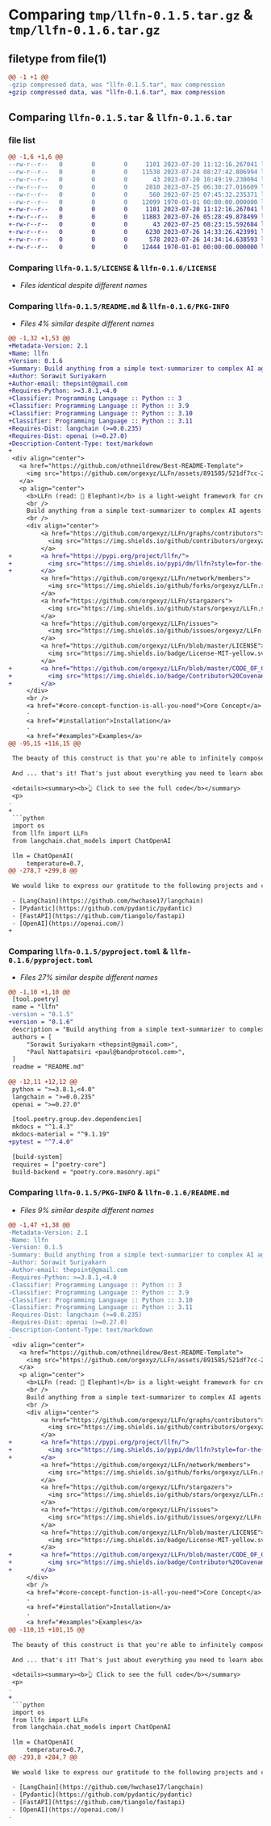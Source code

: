 # Comparing `tmp/llfn-0.1.5.tar.gz` & `tmp/llfn-0.1.6.tar.gz`

## filetype from file(1)

```diff
@@ -1 +1 @@
-gzip compressed data, was "llfn-0.1.5.tar", max compression
+gzip compressed data, was "llfn-0.1.6.tar", max compression
```

## Comparing `llfn-0.1.5.tar` & `llfn-0.1.6.tar`

### file list

```diff
@@ -1,6 +1,6 @@
--rw-r--r--   0        0        0     1101 2023-07-20 11:12:16.267041 llfn-0.1.5/LICENSE
--rw-r--r--   0        0        0    11538 2023-07-24 08:27:42.806994 llfn-0.1.5/README.md
--rw-r--r--   0        0        0       43 2023-07-20 10:49:19.230094 llfn-0.1.5/llfn/__init__.py
--rw-r--r--   0        0        0     2810 2023-07-25 06:30:27.016609 llfn-0.1.5/llfn/llfn.py
--rw-r--r--   0        0        0      560 2023-07-25 07:45:32.235371 llfn-0.1.5/pyproject.toml
--rw-r--r--   0        0        0    12099 1970-01-01 00:00:00.000000 llfn-0.1.5/PKG-INFO
+-rw-r--r--   0        0        0     1101 2023-07-20 11:12:16.267041 llfn-0.1.6/LICENSE
+-rw-r--r--   0        0        0    11883 2023-07-26 05:28:49.878499 llfn-0.1.6/README.md
+-rw-r--r--   0        0        0       43 2023-07-25 08:23:15.592684 llfn-0.1.6/llfn/__init__.py
+-rw-r--r--   0        0        0     6230 2023-07-26 14:33:26.423991 llfn-0.1.6/llfn/llfn.py
+-rw-r--r--   0        0        0      578 2023-07-26 14:34:14.638593 llfn-0.1.6/pyproject.toml
+-rw-r--r--   0        0        0    12444 1970-01-01 00:00:00.000000 llfn-0.1.6/PKG-INFO
```

### Comparing `llfn-0.1.5/LICENSE` & `llfn-0.1.6/LICENSE`

 * *Files identical despite different names*

### Comparing `llfn-0.1.5/README.md` & `llfn-0.1.6/PKG-INFO`

 * *Files 4% similar despite different names*

```diff
@@ -1,32 +1,53 @@
+Metadata-Version: 2.1
+Name: llfn
+Version: 0.1.6
+Summary: Build anything from a simple text-summarizer to complex AI agents with one common primitive: function
+Author: Sorawit Suriyakarn
+Author-email: thepsint@gmail.com
+Requires-Python: >=3.8.1,<4.0
+Classifier: Programming Language :: Python :: 3
+Classifier: Programming Language :: Python :: 3.9
+Classifier: Programming Language :: Python :: 3.10
+Classifier: Programming Language :: Python :: 3.11
+Requires-Dist: langchain (>=0.0.235)
+Requires-Dist: openai (>=0.27.0)
+Description-Content-Type: text/markdown
+
 <div align="center">
   <a href="https://github.com/othneildrew/Best-README-Template">
     <img src="https://github.com/orgexyz/LLFn/assets/891585/521df7cc-2675-41ba-ac5d-8ca57f92261b" alt="Logo" height="100">
   </a>
   <p align="center">
     <b>LLFn (read: 🐘 Elephant)</b> is a light-weight framework for creating applications using LLMs.
     <br />
     Build anything from a simple text-summarizer to complex AI agents with one common primitive: <b>function</b>.
     <br />
     <div align="center">
         <a href="https://github.com/orgexyz/LLFn/graphs/contributors">
           <img src="https://img.shields.io/github/contributors/orgexyz/LLFn.svg?style=for-the-badge" />
         </a>
+        <a href="https://pypi.org/project/llfn/">
+          <img src="https://img.shields.io/pypi/dm/llfn?style=for-the-badge" />
+        </a>
         <a href="https://github.com/orgexyz/LLFn/network/members">
           <img src="https://img.shields.io/github/forks/orgexyz/LLFn.svg?style=for-the-badge" />
         </a>
         <a href="https://github.com/orgexyz/LLFn/stargazers">
           <img src="https://img.shields.io/github/stars/orgexyz/LLFn.svg?style=for-the-badge" />
         </a>
         <a href="https://github.com/orgexyz/LLFn/issues">
           <img src="https://img.shields.io/github/issues/orgexyz/LLFn.svg?style=for-the-badge" />
         </a>
         <a href="https://github.com/orgexyz/LLFn/blob/master/LICENSE">
           <img src="https://img.shields.io/badge/License-MIT-yellow.svg?style=for-the-badge" />
         </a>
+        <a href="https://github.com/orgexyz/LLFn/blob/master/CODE_OF_CONDUCT.md">
+          <img src="https://img.shields.io/badge/Contributor%20Covenant-2.1-4baaaa.svg?style=for-the-badge" />
+        </a>
     </div>
     <br />
     <a href="#core-concept-function-is-all-you-need">Core Concept</a>
     ·
     <a href="#installation">Installation</a>
     ·
     <a href="#examples">Examples</a>
@@ -95,15 +116,15 @@
 
 The beauty of this construct is that you're able to infinitely compose your applications. LLFn does not make any assumption on how you'd chain up your application logic. The only requirement for a `function_prompt` is that it returns a prompt string at the end.
 
 And ... that's it! That's just about everything you need to learn about LLFn to start building AI apps with it.
 
 <details><summary><b>👆 Click to see the full code</b></summary>
 <p>
-    
+
 ```python
 import os
 from llfn import LLFn
 from langchain.chat_models import ChatOpenAI
 
 llm = ChatOpenAI(
     temperature=0.7,
@@ -278,7 +299,8 @@
 
 We would like to express our gratitude to the following projects and communities for their inspiring work and valuable contributions:
 
 - [LangChain](https://github.com/hwchase17/langchain)
 - [Pydantic](https://github.com/pydantic/pydantic)
 - [FastAPI](https://github.com/tiangolo/fastapi)
 - [OpenAI](https://openai.com/)
+
```

### Comparing `llfn-0.1.5/pyproject.toml` & `llfn-0.1.6/pyproject.toml`

 * *Files 27% similar despite different names*

```diff
@@ -1,10 +1,10 @@
 [tool.poetry]
 name = "llfn"
-version = "0.1.5"
+version = "0.1.6"
 description = "Build anything from a simple text-summarizer to complex AI agents with one common primitive: function"
 authors = [
     "Sorawit Suriyakarn <thepsint@gmail.com>",
     "Paul Nattapatsiri <paul@bandprotocol.com>",
 ]
 readme = "README.md"
 
@@ -12,11 +12,12 @@
 python = ">=3.8.1,<4.0"
 langchain = ">=0.0.235"
 openai = ">=0.27.0"
 
 [tool.poetry.group.dev.dependencies]
 mkdocs = "^1.4.3"
 mkdocs-material = "^9.1.19"
+pytest = "^7.4.0"
 
 [build-system]
 requires = ["poetry-core"]
 build-backend = "poetry.core.masonry.api"
```

### Comparing `llfn-0.1.5/PKG-INFO` & `llfn-0.1.6/README.md`

 * *Files 9% similar despite different names*

```diff
@@ -1,47 +1,38 @@
-Metadata-Version: 2.1
-Name: llfn
-Version: 0.1.5
-Summary: Build anything from a simple text-summarizer to complex AI agents with one common primitive: function
-Author: Sorawit Suriyakarn
-Author-email: thepsint@gmail.com
-Requires-Python: >=3.8.1,<4.0
-Classifier: Programming Language :: Python :: 3
-Classifier: Programming Language :: Python :: 3.9
-Classifier: Programming Language :: Python :: 3.10
-Classifier: Programming Language :: Python :: 3.11
-Requires-Dist: langchain (>=0.0.235)
-Requires-Dist: openai (>=0.27.0)
-Description-Content-Type: text/markdown
-
 <div align="center">
   <a href="https://github.com/othneildrew/Best-README-Template">
     <img src="https://github.com/orgexyz/LLFn/assets/891585/521df7cc-2675-41ba-ac5d-8ca57f92261b" alt="Logo" height="100">
   </a>
   <p align="center">
     <b>LLFn (read: 🐘 Elephant)</b> is a light-weight framework for creating applications using LLMs.
     <br />
     Build anything from a simple text-summarizer to complex AI agents with one common primitive: <b>function</b>.
     <br />
     <div align="center">
         <a href="https://github.com/orgexyz/LLFn/graphs/contributors">
           <img src="https://img.shields.io/github/contributors/orgexyz/LLFn.svg?style=for-the-badge" />
         </a>
+        <a href="https://pypi.org/project/llfn/">
+          <img src="https://img.shields.io/pypi/dm/llfn?style=for-the-badge" />
+        </a>
         <a href="https://github.com/orgexyz/LLFn/network/members">
           <img src="https://img.shields.io/github/forks/orgexyz/LLFn.svg?style=for-the-badge" />
         </a>
         <a href="https://github.com/orgexyz/LLFn/stargazers">
           <img src="https://img.shields.io/github/stars/orgexyz/LLFn.svg?style=for-the-badge" />
         </a>
         <a href="https://github.com/orgexyz/LLFn/issues">
           <img src="https://img.shields.io/github/issues/orgexyz/LLFn.svg?style=for-the-badge" />
         </a>
         <a href="https://github.com/orgexyz/LLFn/blob/master/LICENSE">
           <img src="https://img.shields.io/badge/License-MIT-yellow.svg?style=for-the-badge" />
         </a>
+        <a href="https://github.com/orgexyz/LLFn/blob/master/CODE_OF_CONDUCT.md">
+          <img src="https://img.shields.io/badge/Contributor%20Covenant-2.1-4baaaa.svg?style=for-the-badge" />
+        </a>
     </div>
     <br />
     <a href="#core-concept-function-is-all-you-need">Core Concept</a>
     ·
     <a href="#installation">Installation</a>
     ·
     <a href="#examples">Examples</a>
@@ -110,15 +101,15 @@
 
 The beauty of this construct is that you're able to infinitely compose your applications. LLFn does not make any assumption on how you'd chain up your application logic. The only requirement for a `function_prompt` is that it returns a prompt string at the end.
 
 And ... that's it! That's just about everything you need to learn about LLFn to start building AI apps with it.
 
 <details><summary><b>👆 Click to see the full code</b></summary>
 <p>
-    
+
 ```python
 import os
 from llfn import LLFn
 from langchain.chat_models import ChatOpenAI
 
 llm = ChatOpenAI(
     temperature=0.7,
@@ -293,8 +284,7 @@
 
 We would like to express our gratitude to the following projects and communities for their inspiring work and valuable contributions:
 
 - [LangChain](https://github.com/hwchase17/langchain)
 - [Pydantic](https://github.com/pydantic/pydantic)
 - [FastAPI](https://github.com/tiangolo/fastapi)
 - [OpenAI](https://openai.com/)
-
```

